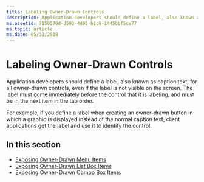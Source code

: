 ```yaml
---
title: Labeling Owner-Drawn Controls
description: Application developers should define a label, also known as caption text, for all owner-drawn controls, even if the label is not visible on the screen.
ms.assetid: 7150570d-d593-4d95-b1c9-1445bbf5de77
ms.topic: article
ms.date: 05/31/2018
---
```


# Labeling Owner-Drawn Controls

Application developers should define a label, also known as caption text, for all owner-drawn controls, even if the label is not visible on the screen. The label must come immediately before the control that it is labeling, and must be in the next item in the tab order.

For example, if you define a label when creating an owner-drawn button in which a graphic is displayed instead of the normal caption text, client applications get the label and use it to identify the control.

## In this section

-   [Exposing Owner-Drawn Menu Items](exposing-owner-drawn-menu-items.md)
-   [Exposing Owner-Drawn List Box Items](exposing-owner-drawn-list-box-items.md)
-   [Exposing Owner-Drawn Combo Box Items](exposing-owner-drawn-combo-box-items.md)

 

 




